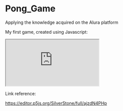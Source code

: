 # Pong_Game

Applying the knowledge acquired on the Alura platform

My first game, created using Javascript:

<iframe src="https://editor.p5js.org/SilverStone/full/ajzdN4PHp"></iframe>

Link reference:

https://editor.p5js.org/SilverStone/full/ajzdN4PHp
